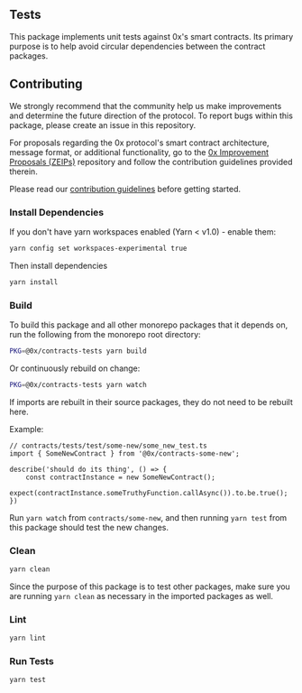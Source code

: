 ## Tests

This package implements unit tests against 0x's smart contracts. Its primary purpose is to help avoid circular dependencies between the contract packages.

## Contributing

We strongly recommend that the community help us make improvements and determine the future direction of the protocol. To report bugs within this package, please create an issue in this repository.

For proposals regarding the 0x protocol's smart contract architecture, message format, or additional functionality, go to the [0x Improvement Proposals (ZEIPs)](https://github.com/0xProject/ZEIPs) repository and follow the contribution guidelines provided therein.

Please read our [contribution guidelines](../../CONTRIBUTING.md) before getting started.

### Install Dependencies

If you don't have yarn workspaces enabled (Yarn < v1.0) - enable them:

```bash
yarn config set workspaces-experimental true
```

Then install dependencies

```bash
yarn install
```

### Build

To build this package and all other monorepo packages that it depends on, run the following from the monorepo root directory:

```bash
PKG=@0x/contracts-tests yarn build
```

Or continuously rebuild on change:

```bash
PKG=@0x/contracts-tests yarn watch
```

If imports are rebuilt in their source packages, they do not need to be rebuilt here.

Example:

```
// contracts/tests/test/some-new/some_new_test.ts
import { SomeNewContract } from '@0x/contracts-some-new';

describe('should do its thing', () => {
    const contractInstance = new SomeNewContract();
    expect(contractInstance.someTruthyFunction.callAsync()).to.be.true();
})
```

Run `yarn watch` from `contracts/some-new`, and then running `yarn test` from this package should test the new changes.

### Clean

```bash
yarn clean
```

Since the purpose of this package is to test other packages, make sure you are running `yarn clean` as necessary in the imported packages as well.

### Lint

```bash
yarn lint
```

### Run Tests

```bash
yarn test
```

